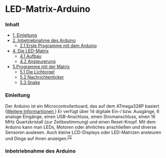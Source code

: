 <h1> LED-Matrix-Arduino </h1>

<h3> Inhalt </h3>
<ul style="list-stlye-type:none">
<li><a href="#1">1. Einleitung</a></li>
<li><a href="#2">2. Inbetriebnahme des Arduino</a>
<ul>
<li><a href="#3">2.1 Erste Programme mit dem Arduino</a></li>
</ul>
</li>
<li><a href="#4">4. Die LED-Matrix</a>
<ul> 
<li><a href="#41">4.1 Aufbau </a></li>
<li><a href="42">4.2 Ansteurerung </a></li>
</ul> 
</li>
<li><a href="#5">5.Programme mit der Matrix</a>
<ul>
<li><a href="#51">5.1 Die Lichtorgel </a></li>
<li><a href="#52">5.2 Nachrichtenticker</a></li>
<li><a href="#53">5.3 Snake </a></li>
</ul>
</li>
</ul>

<h3 id="1">Einleitung </h3>
<p>
Der Arduino ist ein Microcontrollerboard, das auf dem ATmega328P basiert (<a href ="http://www.atmel.com/images/Atmel-8271-8-bit-AVR-Microcontroller-ATmega48A-48PA-88A-88PA-168A-168PA-328-328P_datasheet_Complete.pdf">Weitere Informartionen </a>) Er verfügt über 14 digitale Ein-/ bzw. Ausgänge, 6 analoge Eingänge, einen USB-Anschluss, einen Stromanschluss, einen 16 MHz Quartzkristall (zur Zeitbestimmung) und einen Reset-Knopf. Mit dem Arduino kann man LEDs, Motoren oder ähnliches anschließen und diverse Sensoren auslesen. Auch kleine LCD-Displays oder LED-Matrizen ansteuren und Dinge auf ihnen anzeigen.<sup><a href="#A1">[1]</a></sup>
</p>
<h3 id="2">Inbetriebnahme des Arduino </h3>
